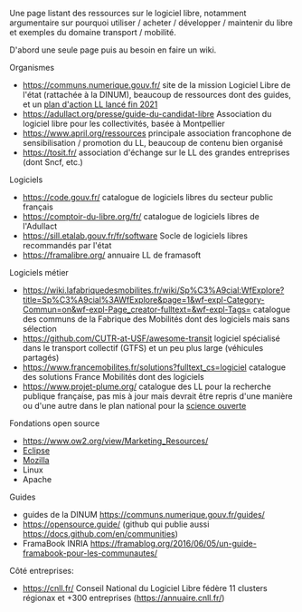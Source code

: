 Une page listant des ressources sur le logiciel libre,
notamment argumentaire sur pourquoi utiliser / acheter / développer / maintenir du libre
et exemples du domaine transport / mobilité.

D'abord une seule page puis au besoin en faire un wiki.

Organismes
- https://communs.numerique.gouv.fr/ site de la mission Logiciel Libre de l'état (rattachée à la DINUM), beaucoup de ressources dont des guides, et un [plan d'action LL lancé fin 2021](https://communs.numerique.gouv.fr/plan-action-logiciels-libres-et-communs-numeriques/)
- https://adullact.org/presse/guide-du-candidat-libre Association du logiciel libre pour les collectivités, basée à Montpellier
- https://www.april.org/ressources principale association francophone de sensibilisation / promotion du LL, beaucoup de contenu bien organisé
- https://tosit.fr/ association d'échange sur le LL des grandes entreprises (dont Sncf, etc.)

Logiciels
- https://code.gouv.fr/ catalogue de logiciels libres du secteur public français
- https://comptoir-du-libre.org/fr/ catalogue de logiciels libres de l'Adullact
- https://sill.etalab.gouv.fr/fr/software Socle de logiciels libres recommandés par l'état
- https://framalibre.org/ annuaire LL de framasoft

Logiciels métier
- https://wiki.lafabriquedesmobilites.fr/wiki/Sp%C3%A9cial:WfExplore?title=Sp%C3%A9cial%3AWfExplore&page=1&wf-expl-Category-Commun=on&wf-expl-Page_creator-fulltext=&wf-expl-Tags= 
catalogue des communs de la Fabrique des Mobilités dont des logiciels mais sans sélection
- https://github.com/CUTR-at-USF/awesome-transit logiciel spécialisé dans le transport collectif (GTFS) et un peu plus large (véhicules partagés)
- https://www.francemobilites.fr/solutions?fulltext_cs=logiciel catalogue des solutions France Mobilités dont des logiciels
- https://www.projet-plume.org/ catalogue des LL pour la recherche publique française, pas mis à jour mais devrait être repris d'une manière ou d'une autre dans le plan national pour la [science ouverte](https://www.ouvrirlascience.fr/category/ressources/)

Fondations open source
- https://www.ow2.org/view/Marketing_Resources/
- [Eclipse](https://www.eclipse.org/)
- [Mozilla](https://foundation.mozilla.org/fr/)
- Linux
- Apache

Guides
- guides de la DINUM https://communs.numerique.gouv.fr/guides/
- https://opensource.guide/ (github qui publie aussi https://docs.github.com/en/communities)
- FramaBook INRIA https://framablog.org/2016/06/05/un-guide-framabook-pour-les-communautes/

Côté entreprises:
- https://cnll.fr/ Conseil National du Logiciel Libre fédère 11 clusters régionax et +300 entreprises (https://annuaire.cnll.fr/)
